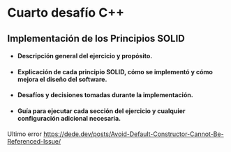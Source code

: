 # Cuarto desafío C++
## Implementación de los Principios SOLID

- #### Descripción general del ejercicio y propósito.
- #### Explicación de cada principio SOLID, cómo se implementó y cómo mejora el diseño del software.
- #### Desafíos y decisiones tomadas durante la implementación.
- #### Guía para ejecutar cada sección del ejercicio y cualquier configuración adicional necesaria.

Ultimo error
https://dede.dev/posts/Avoid-Default-Constructor-Cannot-Be-Referenced-Issue/
